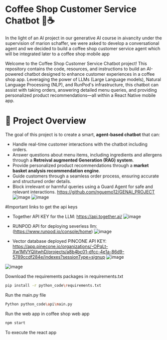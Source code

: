
# Coffee Shop Customer Service Chatbot 🚀☕️
In the light of an AI project in our  generative AI course in aivancity under the supervision of marion schaffer, we were asked to develop a conversational agent and we decided to build a coffee  shop customer service agent which will be integrated later to a coffee shop mobile app 

Welcome to the Coffee Shop Customer Service Chatbot project! This repository contains the code, resources, and instructions to build an AI-powered chatbot designed to enhance customer experiences in a coffee shop app. Leveraging the power of LLMs (Large Language models), Natural Language Processing (NLP), and RunPod's infrastructure, this chatbot can assist with taking orders, answering detailed menu queries, and providing personalized product recommendations—all within a React Native mobile app.

# 🎯 Project Overview
The goal of this project is to create a smart, **agent-based chatbot** that can:
* Handle real-time customer interactions with the chatbot including orders.
* Answer questions about menu items, including ingredients and allergens through a **Retreival augmented Generation (RAG) system**.
* Provide personalized product recommendations through a **market basket analysis recommendation engine**.
* Guide customers through a seamless order process, ensuring accurate and structured order details.
* Block irrelevant or harmful queries using a Guard Agent for safe and relevant interactions.
https://github.com/nguemo12/GENAI_PROJECT
![image](https://github.com/user-attachments/assets/a39c2d71-638e-4967-843b-6378295640fa)
![image](https://github.com/user-attachments/assets/db4a3475-c233-443f-b806-d00564add518)

#Important links to get the api keys
* Together API KEY for the LLM: https://api.together.ai/
  ![image](https://github.com/user-attachments/assets/cc242b06-9132-4ce0-af77-f7ac6a3e241c)

* RUNPOD API for deploying severless llm: (https://www.runpod.io/console/home)
  ![image](https://github.com/user-attachments/assets/0da74493-7e6e-4f58-8065-989477e74b74)

* Vector database deployed PINCONE API KEY: https://app.pinecone.io/organizations/-OPqLt-Xw1MVYQlitwhD/projects/a8b4bc01-dfcc-4e1a-86d9-5789ccdf284e/indexes?sessionType=signup
  ![image](https://github.com/user-attachments/assets/2c8de816-0ff6-4076-931c-10b380c46711)
  
![image](https://github.com/user-attachments/assets/d5823743-a14e-4c7d-bdd4-7c8933284b29)


Download the requirements packages in requirements.txt
```bash
pip install -r python_code\requirements.txt
```

Run the main.py file
```bash
Python python_code\api\main.py
```
Run the web app in coffee shop web app
```bash
npm start
```
To execute the react app
